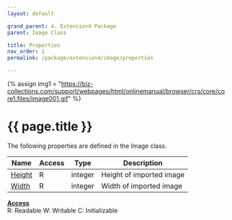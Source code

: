 ```yaml
---
layout: default

grand_parent: 4. Extension4 Package
parent: Image Class

title: Properties
nav_order: 1
permalink: /package/extension4/image/properties

---
```

{% assign img1 = "https://biz-collections.com/support/webpages/html/onlinemanual/browser/crs/core/core1.files/image001.gif" %}


# {{ page.title }}

The following properties are defined in the Image class.

|Name       | Access | Type   | Description   |
|----------	|--------|--------|---------------|
|[Height](/package/extension4/image/properties/height) | R | integer | Height of imported image |
|[Width](/package/extension4/image/properties/width) | R | integer | Width of imported image |

<u><b>Access</b></u><br>
R: Readable
W: Writable
C: Initializable